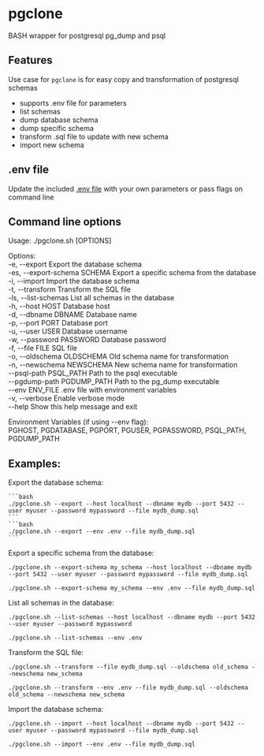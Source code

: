 # pgclone
BASH wrapper for postgresql pg_dump and psql

## Features

Use case for `pgclone` is for easy copy and transformation of postgresql schemas

- supports .env file for parameters
- list schemas
- dump database schema
- dump specific schema
- transform .sql file to update with new schema
- import new schema

## .env file

Update the included [.env file](https://github.com/tonylturner/pgclone/blob/main/.env) with your own parameters or pass flags on command line

## Command line options

Usage: ./pgclone.sh [OPTIONS]

Options:\
  -e, --export                Export the database schema\
  -es, --export-schema SCHEMA Export a specific schema from the database\
  -i, --import                Import the database schema\
  -t, --transform             Transform the SQL file\
  -ls, --list-schemas         List all schemas in the database\
  -h, --host HOST             Database host\
  -d, --dbname DBNAME         Database name\
  -p, --port PORT             Database port\
  -u, --user USER             Database username\
  -w, --password PASSWORD     Database password\
  -f, --file FILE             SQL file\
  -o, --oldschema OLDSCHEMA   Old schema name for transformation\
  -n, --newschema NEWSCHEMA   New schema name for transformation\
      --psql-path PSQL_PATH   Path to the psql executable\
      --pgdump-path PGDUMP_PATH Path to the pg_dump executable\
      --env ENV_FILE          .env file with environment variables\
  -v, --verbose               Enable verbose mode\
  --help                      Show this help message and exit

Environment Variables (if using --env flag):\
  PGHOST, PGDATABASE, PGPORT, PGUSER, PGPASSWORD, PSQL_PATH, PGDUMP_PATH

## Examples:
  Export the database schema:

    ```bash
    ./pgclone.sh --export --host localhost --dbname mydb --port 5432 --user myuser --password mypassword --file mydb_dump.sql
    ```
    ```bash
    ./pgclone.sh --export --env .env --file mydb_dump.sql
    ```

  Export a specific schema from the database:

    ./pgclone.sh --export-schema my_schema --host localhost --dbname mydb --port 5432 --user myuser --password mypassword --file mydb_dump.sql

    ./pgclone.sh --export-schema my_schema --env .env --file mydb_dump.sql

  List all schemas in the database:

    ./pgclone.sh --list-schemas --host localhost --dbname mydb --port 5432 --user myuser --password mypassword

    ./pgclone.sh --list-schemas --env .env

  Transform the SQL file:

    ./pgclone.sh --transform --file mydb_dump.sql --oldschema old_schema --newschema new_schema

    ./pgclone.sh --transform --env .env --file mydb_dump.sql --oldschema old_schema --newschema new_schema

  Import the database schema:

    ./pgclone.sh --import --host localhost --dbname mydb --port 5432 --user myuser --password mypassword --file mydb_dump.sql

    ./pgclone.sh --import --env .env --file mydb_dump.sql
